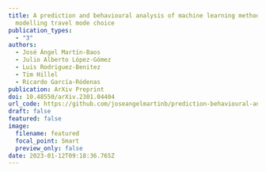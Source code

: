 ```yaml
---
title: A prediction and behavioural analysis of machine learning methods for
  modelling travel mode choice
publication_types:
  - "3"
authors:
  - José Ángel Martín-Baos
  - Julio Alberto López-Gómez
  - Luis Rodriguez-Benitez
  - Tim Hillel
  - Ricardo García-Ródenas
publication: ArXiv Preprint
doi: 10.48550/arXiv.2301.04404
url_code: https://github.com/joseangelmartinb/prediction-behavioural-analysis-ml-travel-mode-choice
draft: false
featured: false
image:
  filename: featured
  focal_point: Smart
  preview_only: false
date: 2023-01-12T09:18:36.765Z
---
```

